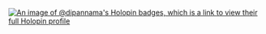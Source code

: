 [![An image of @dipannama's Holopin badges, which is a link to view their full Holopin profile](https://holopin.me/dipannama)](https://holopin.io/@dipannama)
